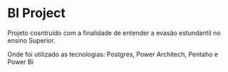 # BI Project

Projeto cosntruido com a finalidade de entender a evasão estundantil no ensino Superior.

Onde foi utilizado as tecnologias: Postgres, Power Architech, Pentaho e Power Bi
